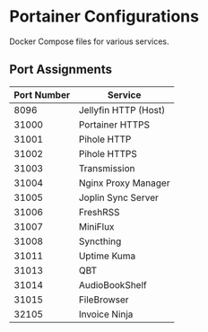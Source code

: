 # Portainer Configurations

Docker Compose files for various services.

## Port Assignments

| Port Number | Service |
| ----------- | ------- |
| 8096        | Jellyfin HTTP (Host) |
| 31000       | Portainer HTTPS |
| 31001       | Pihole HTTP |
| 31002       | Pihole HTTPS |
| 31003       | Transmission |
| 31004       | Nginx Proxy Manager |
| 31005       | Joplin Sync Server |
| 31006       | FreshRSS |
| 31007       | MiniFlux |
| 31008       | Syncthing |
| 31011       | Uptime Kuma |
| 31013       | QBT |
| 31014       | AudioBookShelf |
| 31015       | FileBrowser |
| 32105       | Invoice Ninja |
